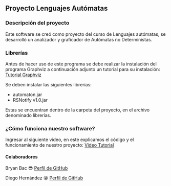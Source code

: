 ## Proyecto Lenguajes Autómatas


### Descripción del proyecto

Este software se creó como proyecto del curso de Lenguajes autómatas, se desarrolló un analizador y graficador de Autómatas no Deterministas.

### Librerías

Antes de hacer uso de este programa se debe realizar la instalación del programa Graphviz a continuación adjunto un tutorial para su instalación: [Tutorial Graphviz](https://www.youtube.com/watch?v=JYAHwQ_tMG0 "Tutorial Graphviz")

Se deben instalar las siguientes librerías:

- automaton.jar
- RSNotify v1.0.jar

Estas se encuentran dentro de la carpeta del proyecto, en el archivo denominado librerías.

### ¿Cómo funciona nuestro software?

Ingresar al siguiente video, en este explicamos el código y el funcionamiento de nuestro proyecto: [Video Tutorial](https://www.youtube.com/watch?v=9ILTsxAYykQ&lc=UgwPnNCPai6TO_ZJfgt4AaABAg "Video Tutorial")

#### Colaboradores
Bryan Bac 😎 [Perfil de GitHub](https://github.com/BryanBac "Perfil de GitHub")

Diego Hernández 😜 [Perfil de GitHub](https://github.com/Diego090200 "Perfil de GitHub")
